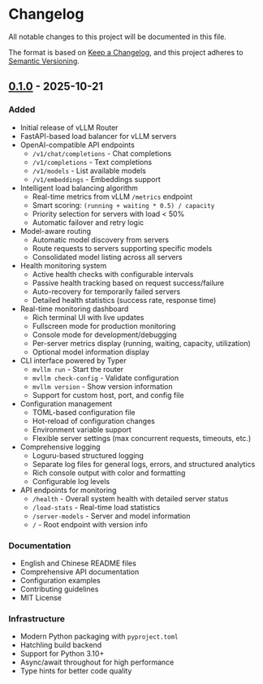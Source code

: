 # Changelog

All notable changes to this project will be documented in this file.

The format is based on [Keep a Changelog](https://keepachangelog.com/en/1.0.0/),
and this project adheres to [Semantic Versioning](https://semver.org/spec/v2.0.0.html).

## [0.1.0] - 2025-10-21

### Added
- Initial release of vLLM Router
- FastAPI-based load balancer for vLLM servers
- OpenAI-compatible API endpoints
  - `/v1/chat/completions` - Chat completions
  - `/v1/completions` - Text completions
  - `/v1/models` - List available models
  - `/v1/embeddings` - Embeddings support
- Intelligent load balancing algorithm
  - Real-time metrics from vLLM `/metrics` endpoint
  - Smart scoring: `(running + waiting * 0.5) / capacity`
  - Priority selection for servers with load < 50%
  - Automatic failover and retry logic
- Model-aware routing
  - Automatic model discovery from servers
  - Route requests to servers supporting specific models
  - Consolidated model listing across all servers
- Health monitoring system
  - Active health checks with configurable intervals
  - Passive health tracking based on request success/failure
  - Auto-recovery for temporarily failed servers
  - Detailed health statistics (success rate, response time)
- Real-time monitoring dashboard
  - Rich terminal UI with live updates
  - Fullscreen mode for production monitoring
  - Console mode for development/debugging
  - Per-server metrics display (running, waiting, capacity, utilization)
  - Optional model information display
- CLI interface powered by Typer
  - `mvllm run` - Start the router
  - `mvllm check-config` - Validate configuration
  - `mvllm version` - Show version information
  - Support for custom host, port, and config file
- Configuration management
  - TOML-based configuration file
  - Hot-reload of configuration changes
  - Environment variable support
  - Flexible server settings (max concurrent requests, timeouts, etc.)
- Comprehensive logging
  - Loguru-based structured logging
  - Separate log files for general logs, errors, and structured analytics
  - Rich console output with color and formatting
  - Configurable log levels
- API endpoints for monitoring
  - `/health` - Overall system health with detailed server status
  - `/load-stats` - Real-time load statistics
  - `/server-models` - Server and model information
  - `/` - Root endpoint with version info

### Documentation
- English and Chinese README files
- Comprehensive API documentation
- Configuration examples
- Contributing guidelines
- MIT License

### Infrastructure
- Modern Python packaging with `pyproject.toml`
- Hatchling build backend
- Support for Python 3.10+
- Async/await throughout for high performance
- Type hints for better code quality

[0.1.0]: https://github.com/xerrors/mvllm/releases/tag/v0.1.0
